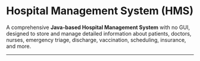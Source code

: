 # Hospital Management System (HMS)

A comprehensive **Java-based Hospital Management System** with no GUI, designed to store and manage detailed information about patients, doctors, nurses, emergency triage, discharge, vaccination, scheduling, insurance, and more.

---
